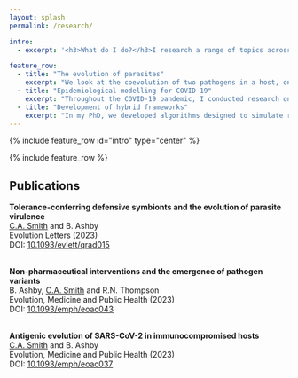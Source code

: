 ```yaml
---
layout: splash
permalink: /research/

intro:
  - excerpt: '<h3>What do I do?</h3>I research a range of topics across ecology and evolution, although this broadly falls into three themes: the evolution of parasite virulence, epidemiological modelling and the development of hybrid frameworks. See below for more information on each of these.'

feature_row:
  - title: "The evolution of parasites"
    excerpt: "We look at the coevolution of two pathogens in a host, one which is mutualistic and one which is parasitic. We ask under which conditions the mutualist invests more resources into protecting its host, and when will the parasite become more or less parasitic. We are also interested in what effects these changes have on the host that harbours these microbes."
  - title: "Epidemiological modelling for COVID-19"
    excerpt: "Throughout the COVID-19 pandemic, I conducted research on the effect that shielding strategies would have on the overall outcomes of the pandemic, and also investigated the role that NPIs and immunocompromised individuals could have on the emergence of variants."
  - title: "Development of hybrid frameworks"
    excerpt: "In my PhD, we developed algorithms designed to simulate reaction-diffusion systems by employing modelling techniques and combining them in an appropriate way. Such approaches are called hybrid methods. I have also worked on taking these ideas and applying them to epidemiological models, allowing us to accurately model an epidemic and explicit within-host processes."
---
```


{% include feature_row id="intro" type="center" %}

{% include feature_row %}

<h2>Publications</h2>
<p>
    <b>Tolerance-conferring defensive symbionts and the evolution of parasite virulence</b><br/>
	<u>C.A. Smith</u> and B. Ashby<br/>
	Evolution Letters (2023)<br/>
	DOI: <a href="https://doi.org/10.1093/evlett/qrad015">10.1093/evlett/qrad015</a><br/><br/>
</p>
<p>
    <b>Non-pharmaceutical interventions and the emergence of pathogen variants</b><br/>
	B. Ashby, <u>C.A. Smith</u> and R.N. Thompson<br/>
	Evolution, Medicine and Public Health (2023)<br/>
	DOI: <a href="https://doi.org/10.1093/emph/eoac043">10.1093/emph/eoac043</a><br/><br/>
</p>
<p>
    <b>Antigenic evolution of SARS-CoV-2 in immunocompromised hosts</b><br/>
    <u>C.A. Smith</u> and B. Ashby<br/>
    Evolution, Medicine and Public Health (2023)<br/>
    DOI: <a href="https://doi.org/10.1093/emph/eoac037">10.1093/emph/eoac037</a><br/><br/>
</p>
<!-- <p>
    <b>Critical weaknesses with shielding strategies for COVID-19</b><br/>
    <u>C.A. Smith</u>, B. Ashby and C.A. Yates<br/>
    PLOS Global Public Health (2022)<br/>
    DOI: <a href="https://doi.org/10.1371/journal.pgph.0000298">10.1371/journal.pgph.0000298</a><br/><br/>
</p>
<p>
    <b>Incorporating domain growth into hybrid methods for reaction-diffusion systems</b><br/>
    <u>C.A. Smith</u> and C.A. Yates<br/>
    Journal of the Royal Society: Interface (2021)<br/>
    DOI: <a href="https://doi.org/10.1098/rsif.2020.1047">10.1098/rsif.2020.1047</a><br/><br/>
</p>
<p>
    <b>The blending region hybrid framework for the simulation of stochastic reaction–diffusion processes</b><br/>
    C.A. Yates, A. George, A. Jordana, <u>C.A. Smith</u>, A.B. Duncan and K.C. Zygalakis<br/>
    Journal of the Royal Society: Interface (2020)<br/>
    DOI: <a href="https://doi.org/10.1098/rsif.2020.0563">10.1098/rsif.2020.0563</a><br/><br/>
</p>
<p>
    <b>Unbiased on-lattice domain growth</b><br/>
    <u>C.A. Smith</u> C. Mailler and C.A. Yates<br/>
    Physical Review E (2019)<br/>
    DOI: <a href="https://doi.org/10.1103/physreve.100.063307">10.1103/physreve.100.063307</a><br/><br/>
</p>
<p>
    <b>The auxiliary region method: a hybrid method for coupling PDE-and Brownian-based dynamics for reaction–diffusion systems</b><br/>
    <u>C.A. Smith</u> and C.A. Yates<br/>
    Journal of the Royal Society Open Science (2018)<br/>
    DOI: <a href="https://doi.org/10.1098/rsos.180920">10.1098/rsos.180920</a><br/><br/>
</p>
<p>
    <b>Spatially extended hybrid methods: a review</b><br/>
    <u>C.A. Smith</u> and C.A. Yates<br/>
    Journal of the Royal Society: Interface (2018)<br/>
    DOI: <a href="https://doi.org/10.1098/rsif.2017.0931">10.1098/rsif.2017.0931</a>
</p> -->
